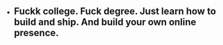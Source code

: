 - Fuckk college. Fuck degree. Just learn how to build and ship. And build your own online presence.
	-